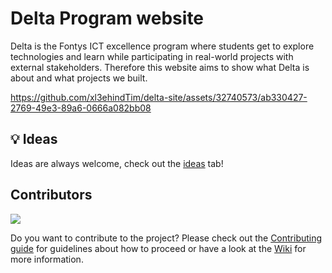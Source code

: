 # Delta Program website
Delta is the Fontys ICT excellence program where students get to explore technologies and learn while participating in real-world projects with external stakeholders. Therefore this website aims to show what Delta is about and what projects we built.

https://github.com/xl3ehindTim/delta-site/assets/32740573/ab330427-2769-49e3-89a6-0666a082bb08

## 💡 Ideas
Ideas are always welcome, check out the [ideas](https://github.com/xl3ehindTim/delta-site/discussions/categories/ideas) tab!

## Contributors

<a href = "https://github.com/xl3ehindTim/delta-site/graphs/contributors">
  <img src = "https://contrib.rocks/image?repo=xl3ehindTim/delta-site"/>
</a>

Do you want to contribute to the project? Please check out the [Contributing guide](https://github.com/xl3ehindTim/delta-site/blob/master/CONTRIBUTING.md) for guidelines about how to proceed or have a look at the [Wiki](https://github.com/xl3ehindTim/delta-site/wiki) for more information.
